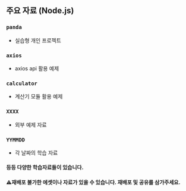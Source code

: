 ## 주요 자료 (Node.js)

### `panda`

- 실습형 개인 프로젝트

### `axios`

- axios api 활용 예제

### `calculator`

- 계산기 모듈 활용 예제

### `XXXX`

- 외부 예제 자료

### `YYMMDD`

- 각 날짜의 학습 자료

#### 등등 다양한 학습자료들이 있습니다.

#### ⚠️재배포 불가한 에셋이나 자료가 있을 수 있습니다. 재배포 및 공유를 삼가주세요.
